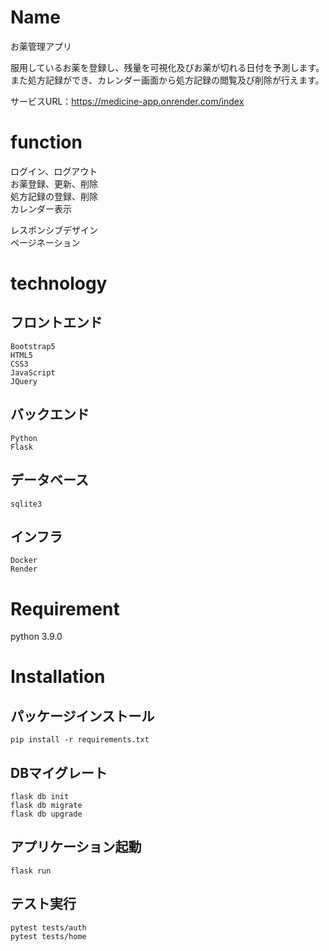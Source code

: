 # Name

お薬管理アプリ

服用しているお薬を登録し、残量を可視化及びお薬が切れる日付を予測します。  
また処方記録ができ、カレンダー画面から処方記録の閲覧及び削除が行えます。

サービスURL：https://medicine-app.onrender.com/index

# function

ログイン、ログアウト  
お薬登録、更新、削除  
処方記録の登録、削除  
カレンダー表示  

レスポンシブデザイン  
ページネーション

# technology

## フロントエンド
```
Bootstrap5  
HTML5  
CSS3  
JavaScript  
JQuery
```

## バックエンド
```
Python  
Flask
```

## データベース
```
sqlite3
```

## インフラ
```
Docker  
Render
```

# Requirement

python 3.9.0

# Installation
## パッケージインストール
```
pip install -r requirements.txt
```
## DBマイグレート
```
flask db init
flask db migrate
flask db upgrade
```

## アプリケーション起動
```
flask run
```

## テスト実行
```
pytest tests/auth
pytest tests/home
```